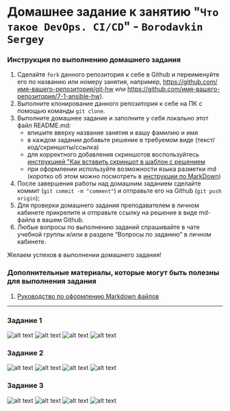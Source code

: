# Домашнее задание к занятию "`Что такое DevOps. СI/СD`" - `Borodavkin Sergey`


### Инструкция по выполнению домашнего задания

   1. Сделайте `fork` данного репозитория к себе в Github и переименуйте его по названию или номеру занятия, например, https://github.com/имя-вашего-репозитория/git-hw или  https://github.com/имя-вашего-репозитория/7-1-ansible-hw).
   2. Выполните клонирование данного репозитория к себе на ПК с помощью команды `git clone`.
   3. Выполните домашнее задание и заполните у себя локально этот файл README.md:
      - впишите вверху название занятия и вашу фамилию и имя
      - в каждом задании добавьте решение в требуемом виде (текст/код/скриншоты/ссылка)
      - для корректного добавления скриншотов воспользуйтесь [инструкцией "Как вставить скриншот в шаблон с решением](https://github.com/netology-code/sys-pattern-homework/blob/main/screen-instruction.md)
      - при оформлении используйте возможности языка разметки md (коротко об этом можно посмотреть в [инструкции  по MarkDown](https://github.com/netology-code/sys-pattern-homework/blob/main/md-instruction.md))
   4. После завершения работы над домашним заданием сделайте коммит (`git commit -m "comment"`) и отправьте его на Github (`git push origin`);
   5. Для проверки домашнего задания преподавателем в личном кабинете прикрепите и отправьте ссылку на решение в виде md-файла в вашем Github.
   6. Любые вопросы по выполнению заданий спрашивайте в чате учебной группы и/или в разделе “Вопросы по заданию” в личном кабинете.
   
Желаем успехов в выполнении домашнего задания!
   
### Дополнительные материалы, которые могут быть полезны для выполнения задания

1. [Руководство по оформлению Markdown файлов](https://gist.github.com/Jekins/2bf2d0638163f1294637#Code)

---

### Задание 1

![alt text](https://github.com/sergeyd0tnet/git-hw/blob/main/img/Screenshot_1.png)
![alt text](https://github.com/sergeyd0tnet/git-hw/blob/main/img/Screenshot_2.png)
![alt text](https://github.com/sergeyd0tnet/git-hw/blob/main/img/Screenshot_3.png)
![alt text](https://github.com/sergeyd0tnet/git-hw/blob/main/img/Screenshot_4.png)


### Задание 2
![alt text](https://github.com/sergeyd0tnet/git-hw/blob/main/img/Screenshot_5.png)
![alt text](https://github.com/sergeyd0tnet/git-hw/blob/main/img/Screenshot_6.png)
![alt text](https://github.com/sergeyd0tnet/git-hw/blob/main/img/Screenshot_7.png)
![alt text](https://github.com/sergeyd0tnet/git-hw/blob/main/img/Screenshot_8.png)


### Задание 3
![alt text](https://github.com/sergeyd0tnet/git-hw/blob/main/img/Screenshot_9.png)
![alt text](https://github.com/sergeyd0tnet/git-hw/blob/main/img/Screenshot_10.png)
![alt text](https://github.com/sergeyd0tnet/git-hw/blob/main/img/Screenshot_11.png)
![alt text](https://github.com/sergeyd0tnet/git-hw/blob/main/img/Screenshot_12.png)